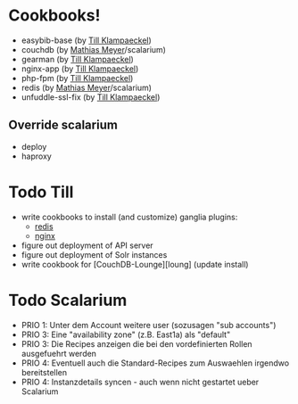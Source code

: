 # Cookbooks!

 * easybib-base (by [Till Klampaeckel][till])
 * couchdb (by [Mathias Meyer][meyer]/scalarium)
 * gearman (by [Till Klampaeckel][till])
 * nginx-app (by [Till Klampaeckel][till])
 * php-fpm (by [Till Klampaeckel][till])
 * redis (by [Mathias Meyer][meyer]/scalarium)
 * unfuddle-ssl-fix (by [Till Klampaeckel][till])

## Override scalarium

 * deploy
 * haproxy

[meyer]: http://www.paperplanes.de/
[till]: http://till.klampaeckel.de/blog/

# Todo Till

 * write cookbooks to install (and customize) ganglia plugins:
   * [redis][gang-redis]
   * [nginx][gang-nginx]
 * figure out deployment of API server
 * figure out deployment of Solr instances
 * write cookbook for [CouchDB-Lounge][loung] (update install)

[gang-redis]: http://github.com/csakatoku/ganglia-pymodule_nginx_status/tree/master/python_modules/
[gang-nginx]: http://github.com/ganglia/gmond_python_modules/tree/master/redis/
[lounge]: http://github.com/till/ubuntu/tree/master/couchdb/couchdb-lounge/

# Todo Scalarium

 * PRIO 1: Unter dem Account weitere user (sozusagen "sub accounts")
 * PRIO 3: Eine "availability zone" (z.B. East1a) als "default"
 * PRIO 3: Die Recipes anzeigen die bei den vordefinierten Rollen ausgefuehrt werden
 * PRIO 4: Eventuell auch die Standard-Recipes zum Auswaehlen irgendwo bereitstellen
 * PRIO 4: Instanzdetails syncen - auch wenn nicht gestartet ueber Scalarium